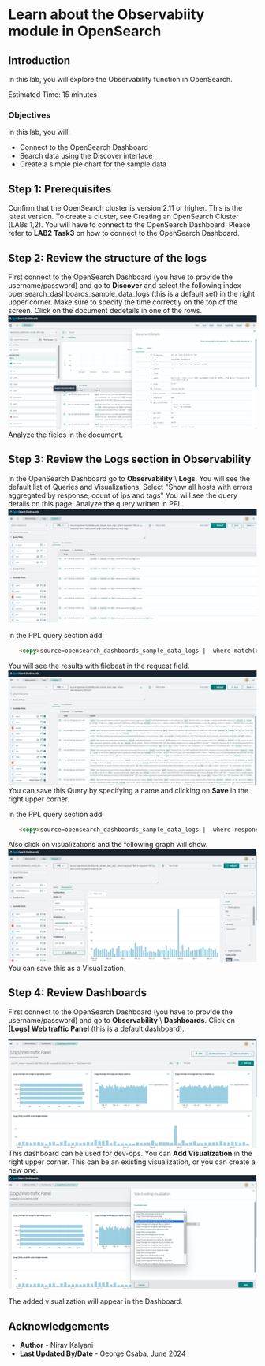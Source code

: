 # Learn about the Observabiity module in OpenSearch 

## Introduction

In this lab, you will explore the Observability function in OpenSearch.

Estimated Time: 15 minutes

### Objectives

In this lab, you will:
- Connect to the OpenSearch Dashboard
- Search data using the Discover interface
- Create a simple pie chart for the sample data

## Step 1: Prerequisites
Confirm that the OpenSearch cluster is version 2.11 or higher.  This is the latest version. To create a cluster, see Creating an OpenSearch Cluster (LABs 1,2). You will have to connect to the OpenSearch Dashboard.
Please refer to **LAB2** **Task3** on how to connect to the OpenSearch Dashboard.

## Step 2: Review the structure of the logs
First connect to the OpenSearch Dashboard (you have to provide the username/password) and go to **Discover** and select the following index opensearch_dashboards_sample_data_logs (this is a default set) in the right upper corner. Make sure to specify the time correctly on the top of the screen. Click on the document dedetails in one of the rows.  
   ![OpenSearch Dashboards - Document Details](../images/image-observability1.png)
Analyze the fields in the document.


## Step 3: Review the Logs section in Observability 
In the OpenSearch Dashboard  go to **Observability** \ **Logs**. You will see the default list of Queries and Visualizations. Select 
"Show all hosts with errors aggregated by response, count of ips and tags"
 You will see the query details on this page. Analyze the query written in PPL.  
   ![OpenSearch Dashboards - Document Details](../images/image-observability2.png)

In the PPL query section add:
```html
   <copy>source=opensearch_dashboards_sample_data_logs |  where match(request,'filebeat')</copy>
   ```
 You will see the results with filebeat in the request field.  
   ![OpenSearch Dashboards - Document Details](../images/image-observability3.png)
You can save this Query by specifying a name and clicking on **Save** in the right upper corner.

In the PPL query section add:
```html
   <copy>source=opensearch_dashboards_sample_data_logs |  where response='503' or response='404' |  stats count() by span(timestamp,1d)</copy>
   ```
Also click on visualizations and the following graph will show.
 ![OpenSearch Dashboards - Document Details](../images/image-observability4.png)
You can save this as a Visualization.

## Step 4: Review Dashboards
First connect to the OpenSearch Dashboard (you have to provide the username/password) and go to **Observability** \ **Dashboards**. Click on **[Logs] Web traffic Panel** (this is a default dashboard). 

   ![OpenSearch Dashboards - Document Details](../images/image-observability5.png)
This dashboard can be used for dev-ops. You can **Add Visualization** in the right upper corner. This can be an existing visualization, or you can create a new one.
   ![OpenSearch Dashboards - Document Details](../images/image-observability6.png)

The added visualization will appear in the Dashboard.

## Acknowledgements

* **Author** - Nirav Kalyani
* **Last Updated By/Date** - George Csaba, June 2024